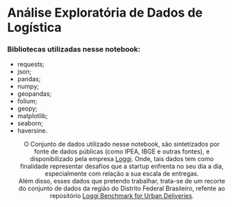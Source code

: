 <h1>Análise Exploratória de Dados de Logística</h1>

<h3>Bibliotecas utilizadas nesse notebook:</h3>
<ul>
<li>requests;
<li>json;
<li>pandas;
<li>numpy;
<li>geopandas;
<li>folium;
<li>geopy;
<li>matplotlib;
<li>seaborn;
<li>haversine.

<p style="text-align:center;">O Conjunto de dados utilizado nesse notebook, são sintetizados por fonte de dados públicas (como IPEA, IBGE e outras fontes), e disponibilizado pela empresa <a href="https://www.loggi.com/">Loggi</a>. Onde, tais dados tem como finalidade representar desafios que a startup enfrenta no seu dia a dia, especialmente com relação a sua escala de entregas.<br>
Além disso, esses dados que pretendo trabalhar, trata-se de um recorte do conjunto de dados da região do Distrito Federal Brasileiro, refente ao repositório  <a href="https://github.com/loggi/loggibud/blob/master/docs/quickstart.md">Loggi Benchmark for Urban Deliveries</a>.</p>




